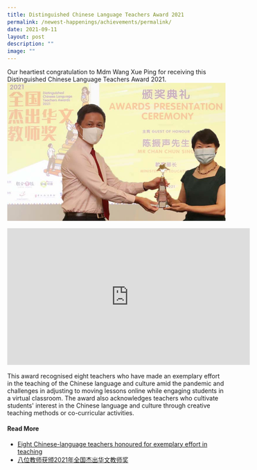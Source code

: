 ```yaml
---
title: Distinguished Chinese Language Teachers Award 2021
permalink: /newest-happenings/achievements/permalink/
date: 2021-09-11
layout: post
description: ""
image: ""
---
```

Our heartiest congratulation to Mdm Wang Xue Ping for receiving this Distinguished Chinese Language Teachers Award 2021.
![](/images/wang.jpg)
<iframe src="https://www.facebook.com/plugins/video.php?href=https%3A%2F%2Fwww.facebook.com%2Fzbcomma%2Fvideos%2F173367218260601%2F&show_text=0&width=560" width="560" height="315" style="border:none;overflow:hidden" scrolling="no" frameborder="0" allowfullscreen="true" allow="autoplay; clipboard-write; encrypted-media; picture-in-picture; web-share" allowFullScreen="true"></iframe>

This award recognised eight teachers who have made an exemplary effort in the teaching of the Chinese language and culture amid the pandemic and challenges in adjusting to moving lessons online while engaging students in a virtual classroom. The award also acknowledges teachers who cultivate students' interest in the Chinese language and culture through creative teaching methods or co-curricular activities.

#### Read More
* [Eight Chinese-language teachers honoured for exemplary effort in teaching](https://www.straitstimes.com/singapore/parenting-education/eight-chinese-language-teachers-honoured-for-exemplary-effort-in)  
* [八位教师获颁2021年全国杰出华文教师奖](https://www.zaobao.com.sg/realtime/singapore/story20210911-1192604)